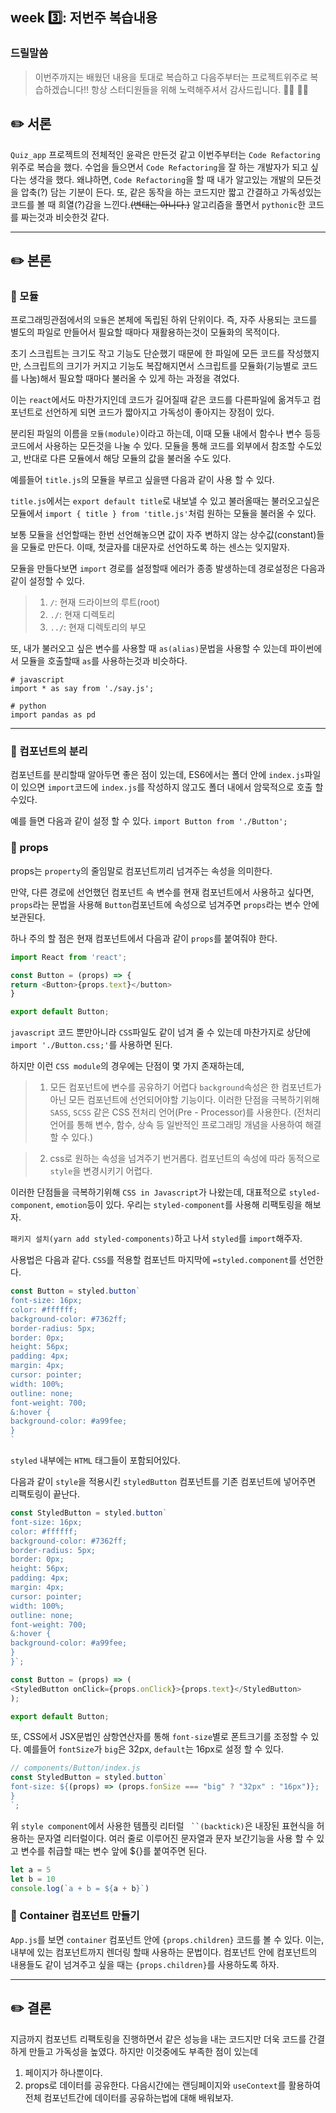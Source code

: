## week 3️⃣: 저번주 복습내용

### 드릴말씀 
> 이번주까지는 배웠던 내용을 토대로 복습하고 다음주부터는 프로젝트위주로 복습하겠습니다!! 
> 항상 스터디원들을 위해 노력해주셔서 감사드립니다. 👍🏽 👍🏽

## ✏️ 서론
`Quiz_app` 프로젝트의 전체적인 윤곽은 만든것 같고 이번주부터는 `Code Refactoring`위주로 복습을 했다.
수업을 들으면서 `Code Refactoring`을 잘 하는 개발자가 되고 싶다는 생각을 했다. 
왜냐하면, `Code Refactoring`을 할 때 내가 알고있는 개발의 모든것을 압축(?) 담는 기분이 든다.
또, 같은 동작을 하는 코드지만 짧고 간결하고 가독성있는 코드를 볼 때 희열(?)감을 느낀다.~~(변태는 아니다.)~~
알고리즘을 풀면서 `pythonic`한 코드를 짜는것과 비슷한것 같다.

---
## ✏️ 본론

### 📍 모듈
프로그래밍관점에서의 ` 모듈 `은 본체에 독립된 하위 단위이다. 
즉, 자주 사용되는 코드를 별도의 파일로 만들어서 필요할 때마다 재활용하는것이 모듈화의 목적이다.

초기 스크립트는 크기도 작고 기능도 단순했기 때문에 한 파일에 모든 코드를 작성했지만, 스크립트의 크기가 커지고 기능도 복잡해지면서 스크립트를 모듈화(기능별로 코드를 나눔)해서 필요할 때마다 불러올 수 있게 하는 과정을 겪었다.

이는 `react`에서도 마찬가지인데 코드가 길어질때 같은 코드를 다른파일에 옮겨두고 컴포넌트로 선언하게 되면 코드가 짧아지고 가독성이 좋아지는 장점이 있다.

분리된 파일의 이름을 `모듈(module)`이라고 하는데, 이때 모듈 내에서 함수나 변수 등등 코드에서 사용하는 모든것을 나눌 수 있다.
모듈을 통해 코드를 외부에서 참조할 수도있고, 반대로 다른 모듈에서 해당 모듈의 값을 불러올 수도 있다.

예를들어 `title.js`의 모듈을 부르고 싶을땐 다음과 같이 사용 할 수 있다. 

`title.js`에서는 `export default title`로 내보낼 수 있고 불러올때는 불러오고싶은 모듈에서 `import { title } from 'title.js'`처럼 원하는 모듈을 불러올 수 있다.

보통 모듈을 선언할때는 한번 선언해놓으면 값이 자주 변하지 않는 상수값(constant)들을 모듈로 만든다. 
이때, 첫글자를 대문자로 선언하도록 하는 센스는 잊지말자.

모듈을 만들다보면 `import` 경로를 설정할때 에러가 종종 발생하는데 경로설정은 다음과 같이 설정할 수 있다.
>1. `/`: 현재 드라이브의 루트(root)
>2. `./`: 현재 디렉토리
>3. `../`: 현재 디렉토리의 부모

또, 내가 불러오고 싶은 변수를 사용할 때 `as(alias)`문법을 사용할 수 있는데 파이썬에서 모듈을 호출할때 `as`를 사용하는것과 비슷하다.
```
# javascript
import * as say from './say.js';

# python
import pandas as pd
```

---
### 📍 컴포넌트의 분리
컴포넌트를 분리할때 알아두면 좋은 점이 있는데, ES6에서는 폴더 안에 `index.js`파일이 있으면 `import`코드에 `index.js`를 작성하지 않고도 폴더 내에서 암묵적으로 호출 할 수있다.

예를 들면 다음과 같이 설정 할 수 있다.
`import Button from './Button';`

### 📍 props
props는 `property`의 줄임말로 컴포넌트끼리 넘겨주는 속성을 의미한다. 

만약, 다른 경로에 선언했던 컴포넌트 속 변수를 현재 컴포넌트에서 사용하고 싶다면, `props`라는 문법을 사용해 `Button`컴포넌트에 속성으로 넘겨주면 `props`라는 변수 안에 보관된다. 

하나 주의 할 점은 현재 컴포넌트에서 다음과 같이 `props`를 붙여줘야 한다.

```javascript
import React from 'react';

const Button = (props) => {
return <Button>{props.text}</button>
}

export default Button;
```

`javascript` 코드 뿐만아니라 `CSS`파일도 같이 넘겨 줄 수 있는데 마찬가지로 상단에 `import './Button.css;'`를 사용하면 된다.

하지만 이런 `CSS module`의 경우에는 단점이 몇 가지 존재하는데,

>1. 모든 컴포넌트에 변수를 공유하기 어렵다
`background`속성은 한 컴포넌트가 아닌 모든 컴포넌트에 선언되어야할 기능이다. 
이러한 단점을 극복하기위해 `SASS`, `SCSS` 같은 CSS 전처리 언어(Pre - Processor)를 사용한다.
(전처리 언어를 통해 변수, 함수, 상속 등 일반적인 프로그래밍 개념을 사용하여 해결 할 수 있다.)

>2. css로 원하는 속성을 넘겨주기 번거롭다.
컴포넌트의 속성에 따라 동적으로 `style`을 변경시키기 어렵다.

이러한 단점들을 극복하기위해 `CSS in Javascript`가 나왔는데, 대표적으로 `styled-component`, `emotion`등이 있다. 우리는 `styled-component`를 사용해 리팩토링을 해보자.

`패키지 설치(yarn add styled-components)`하고 나서 `styled`를 `import`해주자. 

사용법은 다음과 같다. `CSS`를 적용할 컴포넌트 마지막에 `=styled.component`를 선언한다.

```javascript
const Button = styled.button`
font-size: 16px;
color: #ffffff;
background-color: #7362ff;
border-radius: 5px;
border: 0px;
height: 56px;
padding: 4px;
margin: 4px;
cursor: pointer;
width: 100%;
outline: none;
font-weight: 700;
&:hover {
background-color: #a99fee;
}
`
```

`styled` 내부에는 `HTML` 태그들이 포함되어있다.

다음과 같이 `style`을 적용시킨 `styledButton` 컴포넌트를 기존 컴포넌트에 넣어주면 리팩토링이 끝난다.

```javascript
const StyledButton = styled.button`
font-size: 16px;
color: #ffffff;
background-color: #7362ff;
border-radius: 5px;
border: 0px;
height: 56px;
padding: 4px;
margin: 4px;
cursor: pointer;
width: 100%;
outline: none;
font-weight: 700;
&:hover {
background-color: #a99fee;
}
}`;

const Button = (props) => (
<StyledButton onClick={props.onClick}>{props.text}</StyledButton>
);

export default Button;
```

또, CSS에서 JSX문법인 삼항연산자를 통해 `font-size`별로 폰트크기를 조정할 수 있다.
예를들어 `fontSize`가 `big`은 32px, `default`는 16px로 설정 할 수 있다.

```javascript
// components/Button/index.js
const StyledButton = styled.button`
font-size: ${(props) => (props.fonSize === "big" ? "32px" : "16px")};
}
`;
```

위 `style component`에서 사용한 템플릿 리터럴 ` ``(backtick)`은 내장된 표현식을 허용하는 문자열 리터럴이다. 여러 줄로 이루어진 문자열과 문자 보간기능을 사용 할 수 있고 변수를 취급할 때는 변수 앞에 ${}를 붙여주면 된다.

```javascript
let a = 5
let b = 10
console.log(`a + b = ${a + b}`)
```

### 📍 Container 컴포넌트 만들기
`App.js`를 보면 `container` 컴포넌트 안에 `{props.children}` 코드를 볼 수 있다. 이는, 내부에 있는 컴포넌트까지 렌더링 할때 사용하는 문법이다. 컴포넌트 안에 컴포넌트의 내용들도 같이 넘겨주고 싶을 때는 `{props.children}`를 사용하도록 하자.

---
## ✏️ 결론

지금까지 컴포넌트 리팩토링을 진행하면서 같은 성능을 내는 코드지만 더욱 코드를 간결하게 만들고 가독성을 높였다. 
하지만 이것중에도 부족한 점이 있는데

1. 페이지가 하나뿐이다.
2. props로 데이터를 공유한다.
다음시간에는 랜딩페이지와 `useContext`를 활용하여 전체 컴포넌트간에 데이터를 공유하는법에 대해 배워보자.







